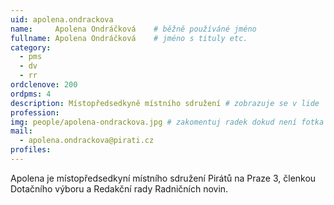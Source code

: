 ```yaml
---
uid: apolena.ondrackova
name:     Apolena Ondráčková  	# běžně používáné jméno
fullname: Apolena Ondráčková  	# jméno s tituly etc.
category:
  - pms
  - dv
  - rr
ordclenove: 200
ordpms: 4
description: Místopředsedkyně místního sdružení # zobrazuje se v lide
profession: 
img: people/apolena-ondrackova.jpg # zakomentuj radek dokud není fotka
mail:
  - apolena.ondrackova@pirati.cz
profiles:
---
```


Apolena je místopředsedkyní místního sdružení Pirátů na Praze 3, členkou Dotačního výboru a Redakční rady Radničních novin.
